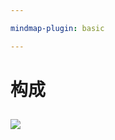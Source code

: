 ```yaml
---

mindmap-plugin: basic

---
```


# 构成

## ![](https://qhdtc.oss-cn-chengdu.aliyuncs.com/obsidian/20221219172555.png)